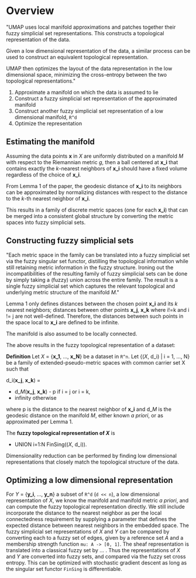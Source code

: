 # Overview
"UMAP uses local manifold approximations and patches together their fuzzy
simplicial set representations. This constructs a topological representation
of the data.

Given a low dimensional representation of the data, a similar process can be
used to construct an equivalent topological representation.

UMAP then optimizes the layout of the data representation in the low dimensional
space, minimizing the cross-entropy between the two topological
representations."

1. Approximate a manifold on which the data is assumed to lie
2. Construct a fuzzy simplicial set representation of the approximated manifold
3. Construct another fuzzy simplicial set representation of a low dimensional
manifold, `R^d`
4. Optimize the representation

## Estimating the manifold
Assuming the data points **x** in *X* are uniformly distributed on a manifold
*M* with respect to the Riemannian metric *g*, then a ball centered at **x_i**
that contains exactly the *k*-nearest neighbors of **x_i** should have a fixed
volume regardless of the choice of **x_i**.

From Lemma 1 of the paper, the geodesic distance of **x_i** to its neighbors
can be approximated by normalizing distances with respect to the distance to the
*k*-th nearest neighbor of **x_i**.

This results in a family of discrete metric spaces (one for each **x_i**) that
can be merged into a consistent global structure by converting the metric spaces
into fuzzy simplicial sets.

## Constructing fuzzy simplicial sets
"Each metric space in the family can be translated into a fuzzy simplicial set
via the fuzzy singular set functor, distilling the topological information
while still retaining metric information in the fuzzy structure. Ironing out
the incompatibilities of the resulting family of fuzzy simplicial sets can be
done by simply taking a (fuzzy) union across the entire family. The result is a
single fuzzy simplicial set which captures the relevant topological and
underlying metric structure of the manifold *M*."

Lemma 1 only defines distances between the chosen point **x_i** and its *k*
nearest neighbors; distances between other points **x_j**, **x_k** where i!=k
and i != j are not well-defined. Therefore, the distances between such points
in the space local to **x_i** are defined to be infinite.

The manifold is also assumed to be locally connected.

The above results in the fuzzy topological representation of a dataset:

**Definition** Let *X* = {**x_1**, ..., **x_N**} be a dataset in `R^n`. Let
{(*X*, d_i) | i = 1, ..., N} be a family of extended-pseudo-metric spaces with
common carrier set X such that

d_i(**x_j**, **x_k**) =
- d_*M*(**x_j**, **x_k**) - p if i = j or i = k,
- infinity otherwise

where p is the distance to the nearest neighbor of **x_i** and d_*M* is the
geodesic distance on the manifold *M*, either known *a priori*, or as
approximated per Lemma 1.

The **fuzzy topological representation of *X*** is

- UNION i=1:N FinSing((*X*, d_i)).

Dimensionality reduction can be performed by finding low dimensional
representations that closely match the topological structure of the data.

## Optimizing a low dimensional representation
For *Y* = {**y_i**, ..., **y_n**} a subset of `R^d` (`d << n`), a low
dimensional representation of *X*, we know the manifold and manifold metric
*a priori*, and can compute the fuzzy topological representation directly.
We still include incorporate the distance to the nearest neighbor as per the
local connectedness requirement by supplying a parameter that defines the
expected distance between nearest neighbors in the embedded space.
The fuzzy simplicial set representations of *X* and *Y* can be compared by
converting each to a fuzzy set of edges, given by a reference set *A* and a
membership strength function `mu: A -> [0, 1]`. The sheaf representation is
translated into a classical fuzzy set by ... .
Thus the representations of *X* and *Y* are converted into fuzzy sets, and
compared via the fuzzy set cross entropy. This can be optimized with stochastic
gradient descent as long as the singular set functor `FinSing` is
differentiable.
